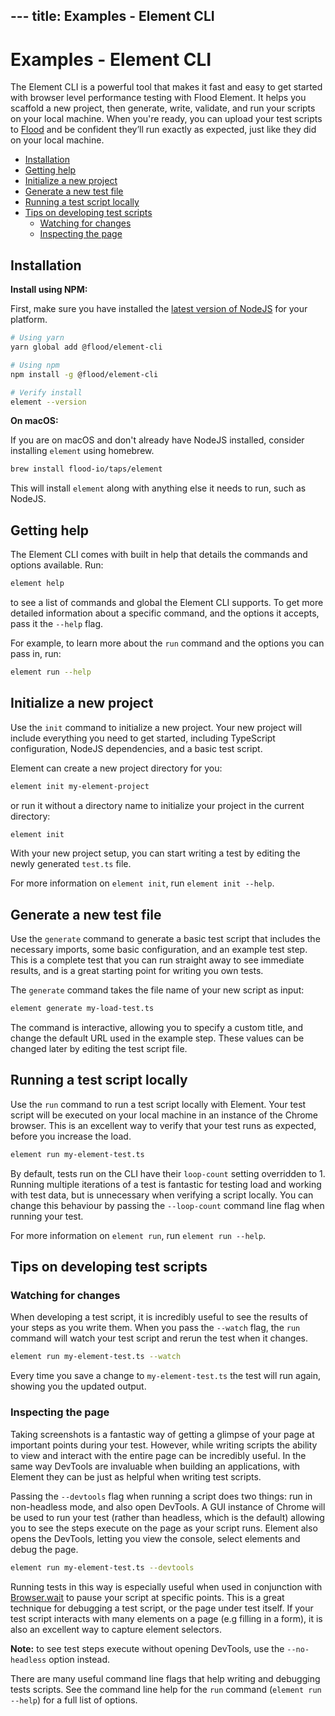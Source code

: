 --- title: Examples - Element CLI
---

# Examples - Element CLI

The Element CLI is a powerful tool that makes it fast and easy to get started with browser level performance testing with Flood Element. It helps you scaffold a new project, then generate, write, validate, and run your scripts on your local machine. When you're ready, you can upload your test scripts to [Flood](https://flood.io) and be confident they’ll run exactly as expected, just like they did on your local machine.

- [Installation](#installation)
- [Getting help](#getting-help)
- [Initialize a new project](#initialize-a-new-project)
- [Generate a new test file](#generate-a-new-test-file)
- [Running a test script locally](#running-a-test-script-locally)
- [Tips on developing test scripts](#tips-on-developing-test-scripts)
  - [Watching for changes](#watching-for-changes)
  - [Inspecting the page](#inspecting-the-page)

## Installation

**Install using NPM:**

First, make sure you have installed the [latest version of NodeJS](https://nodejs.org) for your platform.

```bash
# Using yarn
yarn global add @flood/element-cli

# Using npm
npm install -g @flood/element-cli

# Verify install
element --version
```

**On macOS:**

If you are on macOS and don't already have NodeJS installed, consider installing `element` using homebrew.

```bash
brew install flood-io/taps/element
```

This will install `element` along with anything else it needs to run, such as NodeJS.


## Getting help

The Element CLI comes with built in help that details the commands and options available. Run:

```bash
element help
```

to see a list of commands and global the Element CLI supports. To get more detailed information about a specific command, and the options it accepts, pass it the `--help` flag.

For example, to learn more about the `run` command and the options you can pass in, run:

```bash
element run --help
```


## Initialize a new project

Use the `init` command to initialize a new project. Your new project will include everything you need to get started, including TypeScript configuration, NodeJS dependencies, and a basic test script.

Element can create a new project directory for you:

```bash
element init my-element-project
```

or run it without a directory name to initialize your project in the current directory:

```bash
element init
```

With your new project setup, you can start writing a test by editing the newly generated `test.ts` file.

For more information on `element init`, run `element init --help`.


## Generate a new test file

Use the `generate` command to generate a basic test script that includes the necessary imports, some basic configuration, and an example test step. This is a complete test that you can run straight away to see immediate results, and is a great starting point for writing you own tests.

The `generate` command takes the file name of your new script as input:

```bash
element generate my-load-test.ts
```

The command is interactive, allowing you to specify a custom title, and change the default URL used in the example step. These values can be changed later by editing the test script file.

## Running a test script locally

Use the `run` command to run a test script locally with Element. Your test script will be executed on your local machine in an instance of the Chrome browser. This is an excellent way to verify that your test runs as expected, before you increase the load.

```bash
element run my-element-test.ts
```

By default, tests run on the CLI have their `loop-count` setting overridden to 1. Running multiple iterations of a test is fantastic for testing load and working with test data, but is unnecessary when verifying a script locally. You can change this behaviour by passing the `--loop-count` command line flag when running your test.

For more information on `element run`, run `element run --help`.

## Tips on developing test scripts

### Watching for changes

When developing a test script, it is incredibly useful to see the results of your steps as you write them. When you pass the `--watch` flag, the `run` command will watch your test script and rerun the test when it changes.

```bash
element run my-element-test.ts --watch
```

Every time you save a change to `my-element-test.ts` the test will run again, showing you the updated output.

### Inspecting the page

Taking screenshots is a fantastic way of getting a glimpse of your page at important points during your test. However, while writing scripts the ability to view and interact with the entire page can be incredibly useful. In the same way DevTools are invaluable when building an applications, with Element they can be just as helpful when writing test scripts.

Passing the `--devtools` flag when running a script does two things: run in non-headless mode, and also open DevTools. A GUI instance of Chrome will be used to run your test (rather than headless, which is the default) allowing you to see the steps execute on the page as your script runs. Element also opens the DevTools, letting you view the console, select elements and debug the page. 

```bash
element run my-element-test.ts --devtools
```

Running tests in this way is especially useful when used in conjunction with [Browser.wait](../../api/Browser.md#browserwaittimeoutorcondition) to pause your script at specific points. This is a great technique for debugging a test script, or the page under test itself. If your test script interacts with many elements on a page (e.g filling in a form), it is also an excellent way to capture element selectors.

**Note:** to see test steps execute without opening DevTools, use the `--no-headless` option instead.

There are many useful command line flags that help writing and debugging tests scripts. See the command line help for the `run` command (`element run --help`) for a full list of options.

